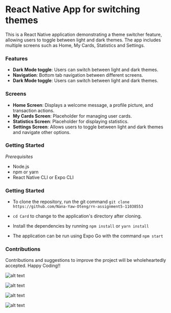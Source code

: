 # React Native App for switching themes

This is a React Native application demonstrating a theme switcher feature, allowing users to toggle between light and dark themes. The app includes multiple screens such as Home, My Cards, Statistics and Settings.

### Features

* **Dark Mode toggle**: Users can switch between light and dark themes.
* **Navigation**: Bottom tab navigation between different screens.
* **Dark Mode toggle**: Users can switch between light and dark themes.

### Screens

* **Home Screen**: Displays a welcome message, a profile picture, and transaction actions.
* **My Cards Screen**: Placeholder for managing user cards.
* **Statistics Screen**: Placeholder for displaying statistics.
* **Settings Screen**: Allows users to toggle between light and dark themes and navigate other options.

### Getting Started

_Prerequisites_

* Node.js
* npm or yarn
* React Native CLI or Expo CLI

### Getting Started

* To clone the repository, run the git command  `git clone https://github.com/Nana-Yaw-Oteng/rn-assignment5-11038553` 

* `cd Card` to change to the application's directory after cloning.

* Install the dependencies by running `npm install` or `yarn install`

* The application can be run using Expo Go with the command `npm start`

### Contributions

Contributions and suggestions to improve the project will be wholeheartedly accepted. Happy Coding!!

![alt text](Card/assets/lightscreen2.jpg)

![alt text](Card/assets/darkscreen1.jpg)

![alt text](Card/assets/lightscreen1.jpg)

![alt text](Card/assets/darkscreen2.jpg)